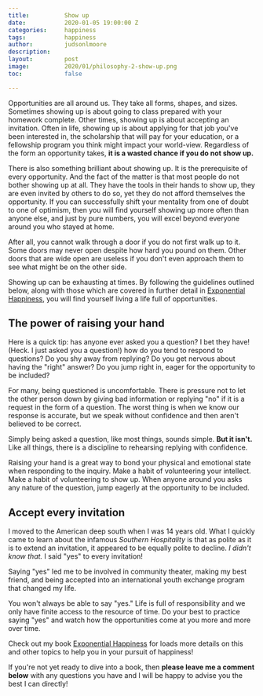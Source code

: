 ```yaml
---
title:			Show up
date:			2020-01-05 19:00:00 Z
categories:		happiness
tags:			happiness
author:			judsonlmoore
description:	
layout:			post
image:			2020/01/philosophy-2-show-up.png
toc:			false

---
```


Opportunities are all around us. They take all forms, shapes, and sizes. Sometimes showing up is about going to class prepared with your homework complete. Other times, showing up is about accepting an invitation. Often in life, showing up is about applying for that job you've been interested in, the scholarship that will pay for your education, or a fellowship program you think might impact your world-view. Regardless of the form an opportunity takes, **it is a wasted chance if you do not show up.**

There is also something brilliant about showing up. It is the prerequisite of every opportunity. And the fact of the matter is that most people do not bother showing up at all. They have the tools in their hands to show up, they are even invited by others to do so, yet they do not afford themselves the opportunity. If you can successfully shift your mentality from one of doubt to one of optimism, then you will find yourself showing up more often than anyone else, and just by pure numbers, you will excel beyond everyone around you who stayed at home.

After all, you cannot walk through a door if you do not first walk up to it. Some doors may never open despite how hard you pound on them. Other doors that are wide open are useless if you don't even approach them to see what might be on the other side. 

Showing up can be exhausting at times. By following the guidelines outlined below, along with those which are covered in further detail in [Exponential Happiness](/book/), you will find yourself living a life full of opportunities. 

## The power of raising your hand

Here is a quick tip: has anyone ever asked you a question? I bet they have! (Heck. I just asked you a question!) how do you tend to respond to questions? Do you shy away from replying? Do you get nervous about having the "right" answer? Do you jump right in, eager for the opportunity to be included?

For many, being questioned is uncomfortable. There is pressure not to let the other person down by giving bad information or replying "no" if it is a request in the form of a question. The worst thing is when we know our response is accurate, but we speak without confidence and then aren't believed to be correct.

Simply being asked a question, like most things, sounds simple. **But it isn't.** Like all things, there is a discipline to rehearsing replying with confidence. 

Raising your hand is a great way to bond your physical and emotional state when responding to the inquiry. Make a habit of volunteering your intellect. Make a habit of volunteering to show up. When anyone around you asks any nature of the question, jump eagerly at the opportunity to be included. 

## Accept every invitation 

I moved to the American deep south when I was 14 years old. What I quickly came to learn about the infamous *Southern Hospitality* is that as polite as it is to extend an invitation, it appeared to be equally polite to decline. *I didn't know that.* I said "yes" to every invitation! 

Saying "yes" led me to be involved in community theater, making my best friend, and being accepted into an international youth exchange program that changed my life.

You won't always be able to say "yes." Life is full of responsibility and we only have finite access to the resource of time. Do your best to practice saying "yes" and watch how the opportunities come at you more and more over time. 

Check out my book [Exponential Happiness](/book/) for loads more details on this and other topics to help you in your pursuit of happiness! 

If you're not yet ready to dive into a book, then **please leave me a comment below** with any questions you have and I will be happy to advise you the best I can directly! 